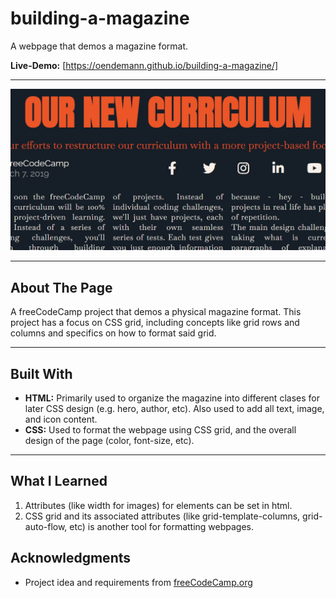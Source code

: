 # building-a-magazine

A webpage that demos a magazine format.

**Live-Demo:** [https://oendemann.github.io/building-a-magazine/]

---

![building-a-magazine screenshot](image.png)

---

## About The Page

A freeCodeCamp project that demos a physical magazine format. This project has a focus on CSS grid, including concepts like grid rows and columns and specifics on how to format said grid.

---

## Built With

* **HTML:** Primarily used to organize the magazine into different clases for later CSS design (e.g. hero, author, etc). Also used to add all text, image, and icon content.
* **CSS:** Used to format the webpage using CSS grid, and the overall design of the page (color, font-size, etc).

---

## What I Learned

1. Attributes (like width for images) for elements can be set in html. 
2. CSS grid and its associated attributes (like grid-template-columns, grid-auto-flow, etc) is another tool for formatting webpages.

## Acknowledgments

* Project idea and requirements from [freeCodeCamp.org](https://www.freecodecamp.org/)